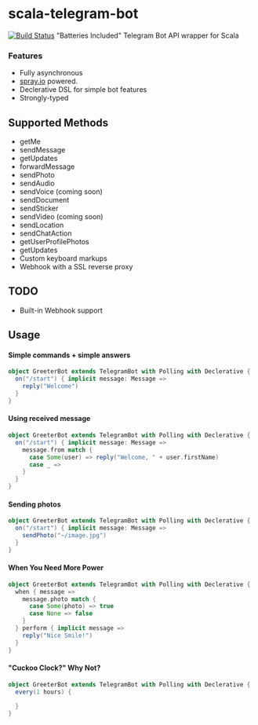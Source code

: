 # scala-telegram-bot
[![Build Status](https://magnum.travis-ci.com/hzengin/telegrambot.svg?token=Eu31bmPEzUsSvufqwvjh&branch=master)](https://magnum.travis-ci.com/hzengin/telegrambot)
"Batteries Included" Telegram Bot API wrapper for Scala

### Features
- Fully asynchronous
- [spray.io](spray.io) powered.
- Declerative DSL for simple bot features
- Strongly-typed

## Supported Methods
- getMe
- sendMessage
- getUpdates
- forwardMessage
- sendPhoto
- sendAudio
- sendVoice (coming soon)
- sendDocument
- sendSticker
- sendVideo (coming soon)
- sendLocation
- sendChatAction
- getUserProfilePhotos
- getUpdates
- Custom keyboard markups
- Webhook with a SSL reverse proxy

## TODO
 - Built-in Webhook support

## Usage
#### Simple commands + simple answers
```scala
object GreeterBot extends TelegramBot with Polling with Declerative {
  on("/start") { implicit message: Message =>
    reply("Welcome")
  }
}
```
#### Using received message
```scala
object GreeterBot extends TelegramBot with Polling with Declerative {
  on("/start") { implicit message: Message =>
    message.from match {
      case Some(user) => reply("Welcome, " + user.firstName)
      case _ =>
    }
  }
}
```
#### Sending photos
```scala
object GreeterBot extends TelegramBot with Polling with Declerative {
  on("/start") { implicit message: Message =>
    sendPhoto("~/image.jpg")
  }
}
```

#### When You Need More Power
```scala
object GreeterBot extends TelegramBot with Polling with Declerative {
  when { message =>
    message.photo match {
      case Some(photo) => true
      case None => false
    }
  } perform { implicit message =>
    reply("Nice Smile!")
  }
}
```
#### "Cuckoo Clock?" Why Not?
```scala
object GreeterBot extends TelegramBot with Polling with Declerative {
  every(1 hours) {
    
  }
}
```
